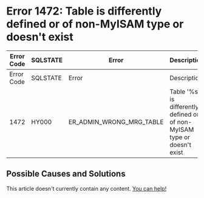 
# Error 1472: Table is differently defined or of non-MyISAM type or doesn't exist


| Error Code | SQLSTATE | Error | Description |
| --- | --- | --- | --- |
| Error Code | SQLSTATE | Error | Description |
| 1472 | HY000 | ER_ADMIN_WRONG_MRG_TABLE | Table '%s' is differently defined or of non-MyISAM type or doesn't exist |




## Possible Causes and Solutions


This article doesn't currently contain any content. [You can help!](/kb/en/writing-and-editing-knowledge-base-articles/)

